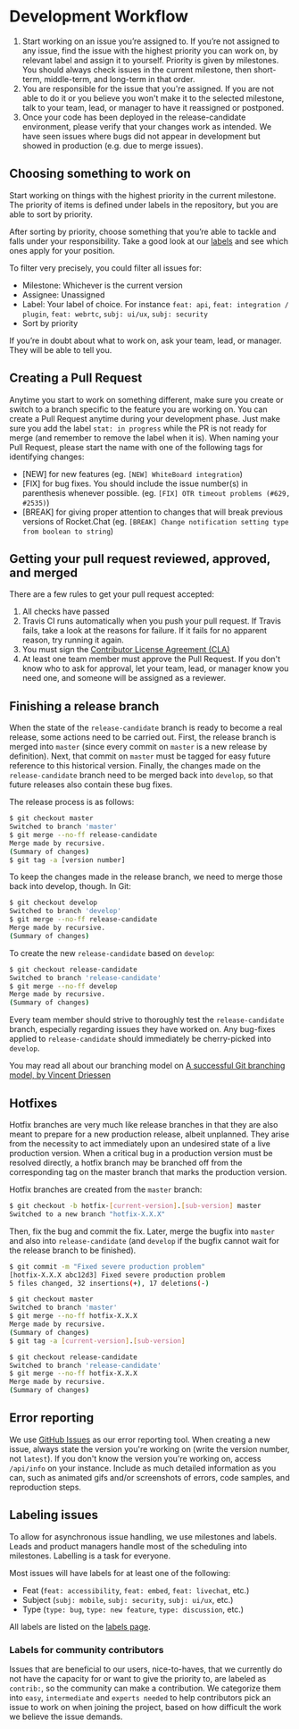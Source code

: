 # Development Workflow

1. Start working on an issue you’re assigned to. If you’re not assigned to any issue, find the issue with the highest priority you can work on, by relevant label and assign it to yourself. Priority is given by milestones. You should always check issues in the current milestone, then short-term, middle-term, and long-term in that order.
2. You are responsible for the issue that you're assigned. If you are not able to do it or you believe you won't make it to the selected milestone, talk to your team, lead, or manager to have it reassigned or postponed.
3. Once your code has been deployed in the release-candidate environment, please verify that your changes work as intended. We have seen issues where bugs did not appear in development but showed in production (e.g. due to merge issues).

## Choosing something to work on

Start working on things with the highest priority in the current milestone. The priority of items is defined under labels in the repository, but you are able to sort by priority.

After sorting by priority, choose something that you’re able to tackle and falls under your responsibility. Take a good look at our [labels](https://github.com/RocketChat/Rocket.Chat/labels) and see which ones apply for your position.

To filter very precisely, you could filter all issues for:

* Milestone: Whichever is the current version
* Assignee: Unassigned
* Label: Your label of choice. For instance `feat: api`, `feat: integration / plugin`, `feat: webrtc`, `subj: ui/ux`, `subj: security`
* Sort by priority

If you’re in doubt about what to work on, ask your team, lead, or manager. They will be able to tell you.

## Creating a Pull Request

Anytime you start to work on something different, make sure you create or switch to a branch specific to the feature you are working on. You can create a Pull Request anytime during your development phase. Just make sure you add the label `stat: in progress` while the PR is not ready for merge (and remember to remove the label when it is). When naming your Pull Request, please start the name with one of the following tags for identifying changes:

* \[NEW] for new features (eg. `[NEW] WhiteBoard integration`)
* \[FIX] for bug fixes. You should include the issue number(s) in parenthesis whenever possible. (eg. `[FIX] OTR timeout problems (#629, #2535)`)
* \[BREAK] for giving proper attention to changes that will break previous versions of Rocket.Chat (eg. `[BREAK] Change notification setting type from boolean to string`)

## Getting your pull request reviewed, approved, and merged

There are a few rules to get your pull request accepted:

1. All checks have passed
2. Travis CI runs automatically when you push your pull request. If Travis fails, take a look at the reasons for failure. If it fails for no apparent reason, try running it again.
3. You must sign the [Contributor License Agreement (CLA)](https://cla-assistant.io/RocketChat/Rocket.Chat)
4. At least one team member must approve the Pull Request. If you don't know who to ask for approval, let your team, lead, or manager know you need one, and someone will be assigned as a reviewer.

## Finishing a release branch

When the state of the `release-candidate` branch is ready to become a real release, some actions need to be carried out. First, the release branch is merged into `master` (since every commit on `master` is a new release by definition). Next, that commit on `master` must be tagged for easy future reference to this historical version. Finally, the changes made on the `release-candidate` branch need to be merged back into `develop`, so that future releases also contain these bug fixes.

The release process is as follows:

```bash
$ git checkout master
Switched to branch 'master'
$ git merge --no-ff release-candidate
Merge made by recursive.
(Summary of changes)
$ git tag -a [version number]
```

To keep the changes made in the release branch, we need to merge those back into develop, though. In Git:

```bash
$ git checkout develop
Switched to branch 'develop'
$ git merge --no-ff release-candidate
Merge made by recursive.
(Summary of changes)
```

To create the new `release-candidate` based on `develop`:

```bash
$ git checkout release-candidate
Switched to branch 'release-candidate'
$ git merge --no-ff develop
Merge made by recursive.
(Summary of changes)
```

Every team member should strive to thoroughly test the `release-candidate` branch, especially regarding issues they have worked on. Any bug-fixes applied to `release-candidate` should immediately be cherry-picked into `develop`.

You may read all about our branching model on [A successful Git branching model, by Vincent Driessen](http://nvie.com/posts/a-successful-git-branching-model/)

## Hotfixes

Hotfix branches are very much like release branches in that they are also meant to prepare for a new production release, albeit unplanned. They arise from the necessity to act immediately upon an undesired state of a live production version. When a critical bug in a production version must be resolved directly, a hotfix branch may be branched off from the corresponding tag on the master branch that marks the production version.

Hotfix branches are created from the `master` branch:

```bash
$ git checkout -b hotfix-[current-version].[sub-version] master
Switched to a new branch "hotfix-X.X.X"
```

Then, fix the bug and commit the fix. Later, merge the bugfix into `master` and also into `release-candidate` (and `develop` if the bugfix cannot wait for the release branch to be finished).

```bash
$ git commit -m "Fixed severe production problem"
[hotfix-X.X.X abc12d3] Fixed severe production problem
5 files changed, 32 insertions(+), 17 deletions(-)

$ git checkout master
Switched to branch 'master'
$ git merge --no-ff hotfix-X.X.X
Merge made by recursive.
(Summary of changes)
$ git tag -a [current-version].[sub-version]

$ git checkout release-candidate
Switched to branch 'release-candidate'
$ git merge --no-ff hotfix-X.X.X
Merge made by recursive.
(Summary of changes)
```

## Error reporting

We use [GitHub Issues](https://github.com/RocketChat/Rocket.Chat/issues) as our error reporting tool. When creating a new issue, always state the version you're working on (write the version number, not `latest`). If you don't know the version you're working on, access `/api/info` on your instance. Include as much detailed information as you can, such as animated gifs and/or screenshots of errors, code samples, and reproduction steps.

## Labeling issues

To allow for asynchronous issue handling, we use milestones and labels. Leads and product managers handle most of the scheduling into milestones. Labelling is a task for everyone.

Most issues will have labels for at least one of the following:

* Feat (`feat: accessibility`, `feat: embed`, `feat: livechat`, etc.)
* Subject (`subj: mobile`, `subj: security`, `subj: ui/ux`, etc.)
* Type (`type: bug`, `type: new feature`, `type: discussion`, etc.)

All labels are listed on the [labels page](https://github.com/RocketChat/Rocket.Chat/labels).

### Labels for community contributors

Issues that are beneficial to our users, nice-to-haves, that we currently do not have the capacity for or want to give the priority to, are labeled as `contrib:`, so the community can make a contribution. We categorize them into `easy`, `intermediate` and `experts needed` to help contributors pick an issue to work on when joining the project, based on how difficult the work we believe the issue demands.
